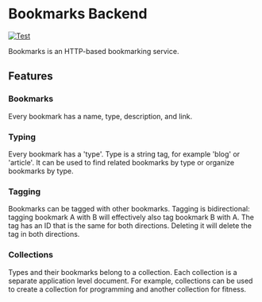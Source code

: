 # Bookmarks Backend
[![Test](https://github.com/ryan-halbrook/bookmarks/actions/workflows/lint-test.yaml/badge.svg)](https://github.com/ryan-halbrook/bookmarks/actions/workflows/lint-test.yaml)

Bookmarks is an HTTP-based bookmarking service.

## Features

### Bookmarks
Every bookmark has a name, type, description, and link.

### Typing
Every bookmark has a 'type'. Type is a string tag, for example 'blog' or 'article'. It can be used to find related bookmarks by type or organize bookmarks by type.

### Tagging
Bookmarks can be tagged with other bookmarks. Tagging is bidirectional: tagging bookmark A with B will effectively also tag bookmark B with A. The tag has an ID that is the same for both directions. Deleting it will delete the tag in both directions.

### Collections
Types and their bookmarks belong to a collection. Each collection is a separate application level document. For example, collections can be used to create a collection for programming and another collection for fitness.
